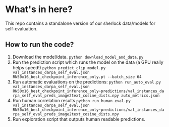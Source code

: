 # What's in here?

This repo contains a standalone version of our sherlock data/models for self-evaluation.


## How to run the code?

1. Download the model/data. `python download_model_and_data.py`
2. Run the prediction script which runs the model on the data (a GPU really helps speed!) `python predict_clip_model.py val_instances_darpa_self_eval.json RN50x16_best_checkpoint_inference_only.pt --batch_size 64`
3. Run automatic evaluations on the predictions: `python run_auto_eval.py val_instances_darpa_self_eval.json RN50x16_best_checkpoint_inference_only~predictions/val_instances_darpa_self_eval_preds_image2text_cosine_dists.npy auto_metrics.json`
4. Run human correlation results `python run_human_eval.py val_instances_darpa_self_eval.json RN50x16_best_checkpoint_inference_only~predictions/val_instances_darpa_self_eval_preds_image2text_cosine_dists.npy`
5. Run exploration script that outputs human readable predictions.
